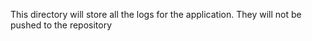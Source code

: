 This directory will store all the logs for the application. They will not be pushed to the repository